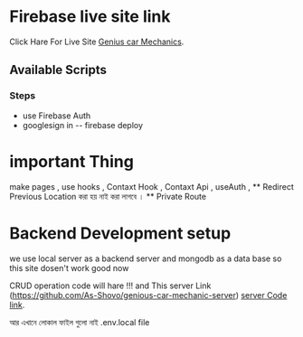 # Firebase live site link

Click Hare For Live Site [Genius car Mechanics](https://genius-car-mechanics-as.web.app/).

## Available Scripts

### Steps
* use Firebase Auth
* googlesign in 
-- firebase deploy

# important Thing
make pages , use hooks , Contaxt Hook , Contaxt Api , useAuth , 
** Redirect Previous Location করা হয় নাই করা লাগবে । 
** Private Route


# Backend Development setup
we use local server as a backend server
and mongodb as a data base so this site dosen't work good now

CRUD operation code will hare !!!
and This server Link (https://github.com/As-Shovo/genious-car-mechanic-server)
[server Code link](https://github.com/As-Shovo/genious-car-mechanic-server).

আর এখানে লোকাল ফাইল গুলো নাই .env.local file

